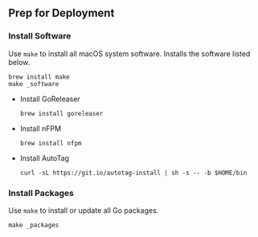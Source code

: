 ## Prep for Deployment

### Install Software

Use `make` to install all macOS system software.  Installs the software listed below.

```
brew install make
make _software
```

- Install GoReleaser

  ```
  brew install goreleaser
  ```

- Install nFPM

  ```
  brew install nfpm
  ```

- Install AutoTag

  ```
  curl -sL https://git.io/autotag-install | sh -s -- -b $HOME/bin
  ```

### Install Packages

Use `make` to install or update all Go packages.

```
make _packages
```
